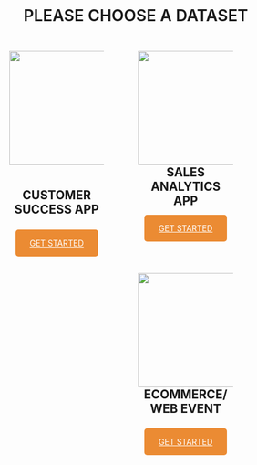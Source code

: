 <div style="width: 100%; text-align: center;">

<h1 style="padding: 30px 0 15px; font-weight:500; text-transform: uppercase; margin-bottom: 0; font-weight: 600;">PLEASE CHOOSE A DATASET</h1>


<div style="width: 33%; padding: 30px; padding-bottom: 40px; float: left; ">
<img style="height: 200px; padding: 0 0 25px 0;" src="https://wwwstatic.lookercdn.com/docs/docs-home/model_icon_v0001.svg">
<h2 style="text-transform: uppercase; padding-bottom: 20px; padding-top: 15px; margin-top: 0;">CUSTOMER SUCCESS APP</h2>
<a style="padding: 15px 25px; color: #fff; text-transform: uppercase; background-color: #eb8b33; border-radius: 5px;" href="5_created_content_cs.md">GET STARTED</a>
</div>

<div style="width: 33%; padding: 30px; padding-bottom: 40px; float: left;">
<img style="height: 200px;" src="https://wwwstatic.lookercdn.com/docs/docs-home/explore_icon_v0001.svg">
<h2 style="text-transform: uppercase; padding-bottom: 9px; margin-top: 0;">SALES ANALYTICS APP</h2>
<a style="padding: 15px 25px; color: #fff; text-transform: uppercase; background-color: #eb8b33; border-radius: 5px;" href="6_created_content_sales.md">GET STARTED</a>
</div>

<div style="width: 33%; padding: 30px; padding-bottom: 40px; float: left;">
<img style="height: 200px;" src="https://wwwstatic.lookercdn.com/docs/docs-home/explore_icon_v0001.svg">
<h2 style="text-transform: uppercase; padding-bottom: 20px; margin-top: 0;">ECOMMERCE/WEB EVENT</h2>
<a style="padding: 15px 25px; color: #fff; text-transform: uppercase; background-color: #eb8b33; border-radius: 5px;" href="7_created_content_event.md">GET STARTED</a>
</div>


  
</div>
